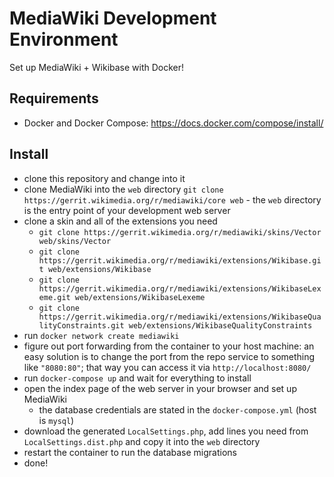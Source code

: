 # MediaWiki Development Environment
Set up MediaWiki + Wikibase with Docker!

## Requirements
* Docker and Docker Compose: https://docs.docker.com/compose/install/

## Install
* clone this repository and change into it
* clone MediaWiki into the `web` directory `git clone https://gerrit.wikimedia.org/r/mediawiki/core web` - the `web` directory is the entry point of your development web server
* clone a skin and all of the extensions you need
  * `git clone https://gerrit.wikimedia.org/r/mediawiki/skins/Vector web/skins/Vector`
  * `git clone https://gerrit.wikimedia.org/r/mediawiki/extensions/Wikibase.git web/extensions/Wikibase`
  * `git clone https://gerrit.wikimedia.org/r/mediawiki/extensions/WikibaseLexeme.git web/extensions/WikibaseLexeme`
  * `git clone https://gerrit.wikimedia.org/r/mediawiki/extensions/WikibaseQualityConstraints.git web/extensions/WikibaseQualityConstraints`
* run `docker network create mediawiki`
* figure out port forwarding from the container to your host machine: an easy solution is to change the port from the repo service to something like `"8080:80"`; that way you can access it via `http://localhost:8080/`
* run `docker-compose up` and wait for everything to install
* open the index page of the web server in your browser and set up MediaWiki
  * the database credentials are stated in the `docker-compose.yml` (host is `mysql`)
* download the generated `LocalSettings.php`, add lines you need from `LocalSettings.dist.php` and copy it into the `web` directory
* restart the container to run the database migrations
* done!

